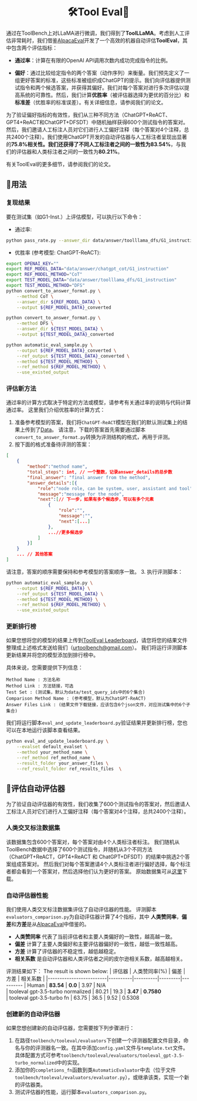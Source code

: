 <div align= "center">
    <h1> 🛠️Tool Eval🤖</h1>
</div>

通过在ToolBench上对LLaMA进行微调，我们得到了**ToolLLaMA**。考虑到人工评估非常耗时，我们借鉴[AlpacaEval](https://tatsu-lab.github.io/alpaca_eval/)开发了一个高效的机器自动评估**ToolEval**，其中包含两个评估指标：

- **通过率**：计算在有限的OpenAI API调用次数内成功完成指令的比例。

- **偏好**：通过比较给定指令的两个答案（动作序列）来衡量。我们预先定义了一组更好答案的标准，这些标准被组织成ChatGPT的提示。我们向评估器提供测试指令和两个候选答案，并获得其偏好。我们对每个答案对进行多次评估以提高系统的可靠性。然后，我们计算**优胜率**（被评估器选择为更优的百分比）和**标准差**（优胜率的标准误差）。有关详细信息，请参阅我们的论文。

为了验证偏好指标的有效性，我们从三种不同方法（ChatGPT+ReACT、GPT4+ReACT和ChatGPT+DFSDT）中随机抽样获得600个测试指令的答案对。然后，我们邀请人工标注人员对它们进行人工偏好注释（每个答案对4个注释，总共2400个注释）。我们使用ChatGPT开发的自动评估器与人工标注者呈现出显著的**75.8%**相关性。我们还获得了不同人工标注者之间的一致性为**83.54%**，与我们的评估器和人类标注者之间的一致性为**80.21%**。

有关ToolEval的更多细节，请参阅我们的论文。

## 🚀用法

### 复现结果

要在测试集（如G1-Inst.）上评估模型，可以执行以下命令：
- 通过率:
```bash
python pass_rate.py --answer_dir data/answer/toolllama_dfs/G1_instruction
```
- 优胜率 (参考模型: ChatGPT-ReACT):
```bash
export OPENAI_KEY=""
export REF_MODEL_DATA="data/answer/chatgpt_cot/G1_instruction"
export REF_MODEL_METHOD="CoT"
export TEST_MODEL_DATA="data/answer/toolllama_dfs/G1_instruction"
export TEST_MODEL_METHOD="DFS"
python convert_to_answer_format.py \
    --method CoT \
    --answer_dir ${REF_MODEL_DATA} \
    --output ${REF_MODEL_DATA}_converted

python convert_to_answer_format.py \
    --method DFS \
    --answer_dir ${TEST_MODEL_DATA} \
    --output ${TEST_MODEL_DATA}_converted

python automatic_eval_sample.py \
    --output ${REF_MODEL_DATA}_converted \
    --ref_output ${TEST_MODEL_DATA}_converted \
    --method ${TEST_MODEL_METHOD} \
    --ref_method ${REF_MODEL_METHOD} \
    --use_existed_output
```

### 评估新方法

通过率的计算方式取决于特定的方法或模型，请参考有关通过率的说明与代码计算通过率。
这里我们介绍优胜率的计算方式：

1. 准备参考模型的答案，我们将`ChatGPT-ReACT`模型在我们的默认测试集上的结果上传到了[Data](https://drive.google.com/drive/folders/1yBUQ732mPu-KclJnuQELEhtKakdXFc3J)。
请注意，下载的答案首先需要通过脚本`convert_to_answer_format.py`转换为评测结构的格式，再用于评测。
2. 按下面的格式准备待评测的答案：
```json
[
    {
        "method":"method name",
        "total_steps": int, // 一个整数，记录answer_details的总步数
        "final_answer": "final answer from the method",
        "answer_details":[{
            "role":"node role, can be system, user, assistant and tool",
            "message":"message for the node",
            "next":[// 下一步，如果有多个候选步，可以有多个元素
                {
                    "role":"",
                    "message":"",
                    "next":[...]
                },
                ...//更多候选步
            ]
        }]
    }
    ... // 其他答案
]
```
请注意，答案的顺序需要保持和参考模型的答案顺序一致。
3. 执行评测脚本：
```bash
python automatic_eval_sample.py \
    --output ${REF_MODEL_DATA} \
    --ref_output ${TEST_MODEL_DATA} \
    --method ${TEST_MODEL_METHOD} \
    --ref_method ${REF_MODEL_METHOD} \
    --use_existed_output
```

### 更新排行榜

如果您想将您的模型的结果上传到[ToolEval Leaderboard](https://openbmb.github.io/ToolBench/)，请您将您的结果文件整理成上述格式发送给我们（urtoolbench@gmail.com）。
我们将运行评测脚本更新结果并将您的模型添加到排行榜中。

具体来说，您需要提供下列信息：
```
Method Name : 方法名称
Method Link : 方法链接，可选
Test Set : (测试集，默认为data/test_query_ids中的6个集合)
Comparison Method Name : (参考模型，默认为ChatGPT-ReACT) 
Answer Files Link : (结果文件下载链接，应该包含6个json文件，对应测试集中的6个子集合)
```

我们将运行脚本`eval_and_update_leaderboard.py`验证结果并更新排行榜，您也可以在本地运行该脚本查看结果。
```bash
python eval_and_update_leaderboard.py \
    --evalset default_evalset \
    --method your_method_name \
    --ref_method ref_method_name \
    --result_folder your_answer_files \
    --ref_result_folder ref_results_files  \
```

## 🔨评估自动评估器
为了验证自动评估器的有效性，我们收集了600个测试指令的答案对，然后邀请人工标注人员对它们进行人工偏好注释（每个答案对4个注释，总共2400个注释）。

### 人类交叉标注数据集
该数据集包含600个答案对，每个答案对由4个人类标注者标注。
我们随机从ToolBench数据中选择了600个测试指令，并随机从3个不同方法（ChatGPT+ReACT，GPT4+ReACT 和 ChatGPT+DFSDT）的结果中挑选2个答案组成答案对。
然后我们对每个答案邀请4个人类标注者进行偏好选择，每个标注者都会看到一个答案对，然后选择他们认为更好的答案。
原始数据集可从[这里](https://drive.google.com/drive/folders/1yBUQ732mPu-KclJnuQELEhtKakdXFc3J)下载。

### 自动评估器性能
我们使用人类交叉标注数据集评估了自动评估器的性能。
评测脚本`evaluators_comparison.py`为自动评估器计算了4个指标，其中 **人类赞同率**，**偏差**和**方差**是从[AlpacaEval](https://github.com/tatsu-lab/alpaca_eval/tree/main)中借鉴的。
- **人类赞同率** 代表了当前评估者和主要人类偏好的一致性，越高越一致。
- **偏差** 计算了主要人类偏好和主要评估器偏好的一致性，越低一致性越高。
- **方差** 计算了评估器的不稳定性，越低越稳定。
- **相关系数** 是自动评估器和人类评估者之间的皮尔逊相关系数，越高越相关。

评测结果如下：
The result is shown below:
| 评估器                   | 人类赞同率(%) | 偏差 | 方差 | 相关系数 |
|-------------------------|----------|----------|---------|----------
| Human          | **83.54**   | **0.0**  | 3.97  | N/A   
| tooleval gpt-3.5-turbo normalized           | 80.21       | 19.3       | **3.47**      | **0.7580**       
| tooleval gpt-3.5-turbo fn  | 63.75       | 36.5       | 9.52      | 0.5308       

### 创建新的自动评估器
如果您想创建新的自动评估器，您需要按下列步骤进行：
1. 在路径`toolbench/tooleval/evaluators`下创建一个评测器配置文件目录，命名与你的评测器名一致。在其中添加`config.yaml`文件与`template.txt`文件。具体配置方式可参考`toolbench/tooleval/evaluators/tooleval_gpt-3.5-turbo_normalized`中的实现。
2. 添加你的`completions_fn`函数到类`AutomaticEvaluator`中去（位于文件`toolbench/tooleval/evaluators/evaluator.py`），或继承该类，实现一个新的评估器类。
3. 测试评估器的性能，运行脚本`evaluators_comparison.py`。
